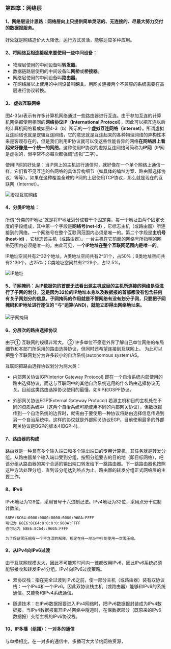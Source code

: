 ### 第四章：网络层

#### 1、网络层设计思路：网络层向上只提供简单灵活的、无连接的、尽最大努力交付的数据报服务。

   好处就是网络造价大大降低，运行方式灵活，能够适应多种应用。
     
#### 2、将网络互相连接起来要使用一些中间设备：
 
  - 物理层使用的中间设备叫**转发器**。
  - 数据链路层使用的中间设备叫**网桥**或**桥接器**。
  - 网络层使用的中间设备叫**路由器**。
  - 在网络层以上使用的中间设备叫**网关**。用网关连接两个不兼容的系统需要在高层进行协议转换。

#### 3、 虚拟互联网络

   图4-3(a)表示有许多计算机网络通过一些路由器进行互连。由于参加互连的计算机网络都使用相同的**网络协议IP（International Protocol）**，因此可以把互连以后的计算机网络看成如图4-3（b）所示的一个**虚拟互连网络（internet）**。所谓虚拟互连网络也就是逻辑互连网络，它的意思就是互连起来的各种物理网络的异构性本来是客观存在的，但是我们利用IP协议就可以使这些性能各异的网络**在网络层上看起来好像是一个统一的网络**。这种使用IP协议的虚拟互连网络可简称为**IP网**（IP网是虚拟的，但平常不必每次都强调“虚拟”二字）。
    
   使用IP网的好处是：当IP网上的主机进行通信时，就好像在一个单个网络上通信一样，它们看不见互连的各网络的具体异构细节（如具体的编址方案、路由器选择协议，等等）。如果在这种覆盖全球的IP网的上层使用TCP协议，那么就是现在的互联网（Internet）。   
   
![虚拟互联网络](https://github.com/chen-eugene/Interview/blob/master/image/84734854472343465496.png)


#### 4、分类IP地址：

   所谓“分类的IP地址”就是将IP地址划分成若干个固定类，每一个地址由两个固定长度的字段组成，其中第一个字段是**网络号(net-id)** ，它标志主机（或路由器）所连接到的网络。一个网络号在整个互联网范围内必须是唯一的。第二个字段是**主机号(host-id)** ，它标志该主机（或路由器）。一台主机在它前面的网络号所指明的网络范围内必须是唯一的。由此可见，**一个IP地址在整个互联网范围内是唯一的**。 
 
  IP地址空间共有2^32个地址，A类地址空间共有2^31个，占50%；B类地址空间共有2^30个，占25%；C类地址空间共有2^29个，占12.5%。
 
 ![IP地址](https://github.com/chen-eugene/Interview/blob/master/image/weurudsoifj.png)
 
#### 5、子网掩码：从IP数据包的首部无法看出源主机或目的主机所连接的网络是否进行了子网的划分。这是因为32位的IP地址本身以及数据报的首部都没有包含任何有关子网划分的信息。子网掩码的作用就是不管网络有没有划分子网，只要把子网掩码和IP地址进行逐位的 “与”运算(AND)，就能立即得出网络地址来。
  
  ![子网掩码](https://github.com/chen-eugene/Interview/blob/master/image/1541426783(1).png)
  
#### 6、分层次的路由选择协议

  由于① 互联网的规模非常大。 ② 许多单位不愿意外界了解自己单位网络的布局细节和本部门所采用的路由选择协议，但同时还希望连接到互联网上。 为此可以把整个互联网划分为许多较小的自治系统(autonomous system)AS。
  
  互联网把路由选择协议划分为两大类：
  
  - 内部网关协议IGP(Interior Gateway Protocol) 即在一个自治系统内部使用的路由选择协议，而这与互联网中的其他自治系统选用的什么路由选择协议无关。目前这类路由选择协议使用的最懂，如RIP和OSPF协议。
  
  - 外部网关协议EGP(External Gateway Protocol) 若源主机和目的主机处在不同的资质系统中（这两个自治系统可能使用不同的内部网关协议），但数据报传到一个自治系统的边界时，就需由于要使用一种协议将路由选择信息传递到另一个自治系统中。这样的协议就是外部网关协议EGP。目前使用最多的外部网关协议是BGP的版本4(BGP-4)。

#### 7、路由器的构成

   路由器是一种具有多个输入端口和多个输出端口的专用计算机，其任务就是转发分组。从路由器某个输入端口受到分组，按照分组要去的目的地（即目标网络），吧该分组从路由器的某个合适的输出端口转发给下一跳路由器。下一跳路由器也按照这种方法处理分组，直到该分组达到终点为止。路由器的转发分组正式网络层的主要工作。
   
   
#### 8、IPv6
 
   IPv6地址为128位，采用冒号十六进制记法。IPv4地址为32位，采用点分十进制计数法。
   
   ``` 
   68E6:8C64:0000:0000:0000:0000:960A:FFFF 
   可记为 68E6:8C64:0:0:0:0:960A:FFFF
   也可记为 68E6:8C64::960A:FFFF
   
   为了保证零压缩有一个不含混的解释，规定在任一地址中只能使用一次零压缩。
   ```
   
#### 9、从IPv4向IPv6过渡

   由于互联网规模太大，因此不可能短时间内一律都改用IPv6，因此IPv6系统必须能够接收和转发IPv4分组。IPv4向IPv6过度策略。
   
   - 双协议栈：指在完全过渡到IPv6之前，使一部分主机（或路由器）装有双协议栈：一个IPv4和一个IPv6。因此双协议栈主机（或路由器）能够和IPv6的系统通信，又能够和IPv4系统通信。
   
   - 隧道技术：在IPv6数据报要进入IPv4网络时，把IPv6数据报封装成为IPv4数据报。当IPv4数据报离开IPv4网络中隧道时，在保数据部分（既原来的IPv6数据报）交给主机的IPv6协议栈。
   
#### 10、IP多播（组播）：一对多的通信

   与单播相比，在一对多的通信中，多播可大大节约网络资源，

   
  
 

